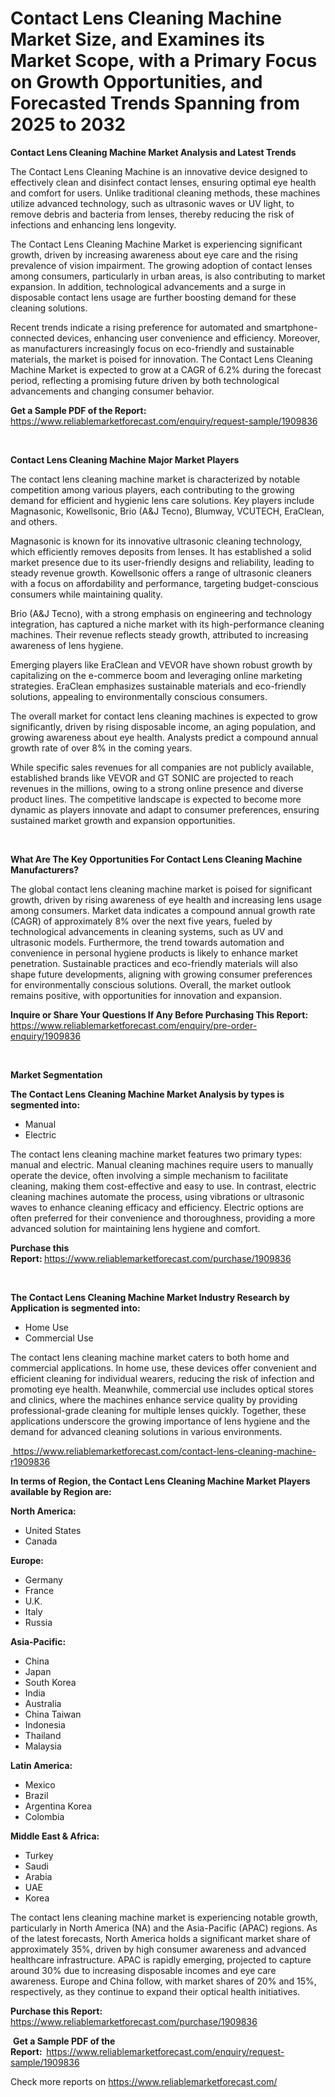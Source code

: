 <p><h1>Contact Lens Cleaning Machine Market Size, and Examines its Market Scope, with a Primary Focus on Growth Opportunities, and Forecasted Trends Spanning from 2025 to 2032</h1></p><p><strong>Contact Lens Cleaning Machine Market Analysis and Latest Trends</strong></p>
<p><p>The Contact Lens Cleaning Machine is an innovative device designed to effectively clean and disinfect contact lenses, ensuring optimal eye health and comfort for users. Unlike traditional cleaning methods, these machines utilize advanced technology, such as ultrasonic waves or UV light, to remove debris and bacteria from lenses, thereby reducing the risk of infections and enhancing lens longevity.</p><p>The Contact Lens Cleaning Machine Market is experiencing significant growth, driven by increasing awareness about eye care and the rising prevalence of vision impairment. The growing adoption of contact lenses among consumers, particularly in urban areas, is also contributing to market expansion. In addition, technological advancements and a surge in disposable contact lens usage are further boosting demand for these cleaning solutions.</p><p>Recent trends indicate a rising preference for automated and smartphone-connected devices, enhancing user convenience and efficiency. Moreover, as manufacturers increasingly focus on eco-friendly and sustainable materials, the market is poised for innovation. The Contact Lens Cleaning Machine Market is expected to grow at a CAGR of 6.2% during the forecast period, reflecting a promising future driven by both technological advancements and changing consumer behavior.</p></p>
<p><strong>Get a Sample PDF of the Report:&nbsp;</strong> <a href="https://www.reliablemarketforecast.com/enquiry/request-sample/1909836?utm_campaign=2947&utm_medium=2&utm_source=Github&utm_content=ia&utm_term=10042025&utm_id=contact-lens-cleaning-machine">https://www.reliablemarketforecast.com/enquiry/request-sample/1909836</a></p>
<p>&nbsp;</p>
<p><strong>Contact Lens Cleaning Machine Major Market Players</strong></p>
<p><p>The contact lens cleaning machine market is characterized by notable competition among various players, each contributing to the growing demand for efficient and hygienic lens care solutions. Key players include Magnasonic, Kowellsonic, Brio (A&J Tecno), Blumway, VCUTECH, EraClean, and others.</p><p>Magnasonic is known for its innovative ultrasonic cleaning technology, which efficiently removes deposits from lenses. It has established a solid market presence due to its user-friendly designs and reliability, leading to steady revenue growth. Kowellsonic offers a range of ultrasonic cleaners with a focus on affordability and performance, targeting budget-conscious consumers while maintaining quality.</p><p>Brio (A&J Tecno), with a strong emphasis on engineering and technology integration, has captured a niche market with its high-performance cleaning machines. Their revenue reflects steady growth, attributed to increasing awareness of lens hygiene.</p><p>Emerging players like EraClean and VEVOR have shown robust growth by capitalizing on the e-commerce boom and leveraging online marketing strategies. EraClean emphasizes sustainable materials and eco-friendly solutions, appealing to environmentally conscious consumers.</p><p>The overall market for contact lens cleaning machines is expected to grow significantly, driven by rising disposable income, an aging population, and growing awareness about eye health. Analysts predict a compound annual growth rate of over 8% in the coming years.</p><p>While specific sales revenues for all companies are not publicly available, established brands like VEVOR and GT SONIC are projected to reach revenues in the millions, owing to a strong online presence and diverse product lines. The competitive landscape is expected to become more dynamic as players innovate and adapt to consumer preferences, ensuring sustained market growth and expansion opportunities.</p></p>
<p>&nbsp;</p>
<p><strong>What Are The Key Opportunities For Contact Lens Cleaning Machine Manufacturers?</strong></p>
<p><p>The global contact lens cleaning machine market is poised for significant growth, driven by rising awareness of eye health and increasing lens usage among consumers. Market data indicates a compound annual growth rate (CAGR) of approximately 8% over the next five years, fueled by technological advancements in cleaning systems, such as UV and ultrasonic models. Furthermore, the trend towards automation and convenience in personal hygiene products is likely to enhance market penetration. Sustainable practices and eco-friendly materials will also shape future developments, aligning with growing consumer preferences for environmentally conscious solutions. Overall, the market outlook remains positive, with opportunities for innovation and expansion.</p></p>
<p><strong>Inquire or Share Your Questions If Any Before Purchasing This Report:</strong> <a href="https://www.reliablemarketforecast.com/enquiry/pre-order-enquiry/1909836?utm_campaign=2947&utm_medium=2&utm_source=Github&utm_content=ia&utm_term=10042025&utm_id=contact-lens-cleaning-machine">https://www.reliablemarketforecast.com/enquiry/pre-order-enquiry/1909836</a></p>
<p>&nbsp;</p>
<p><strong>Market Segmentation</strong></p>
<p><strong>The Contact Lens Cleaning Machine Market Analysis by types is segmented into:</strong></p>
<p><ul><li>Manual</li><li>Electric</li></ul></p>
<p><p>The contact lens cleaning machine market features two primary types: manual and electric. Manual cleaning machines require users to manually operate the device, often involving a simple mechanism to facilitate cleaning, making them cost-effective and easy to use. In contrast, electric cleaning machines automate the process, using vibrations or ultrasonic waves to enhance cleaning efficacy and efficiency. Electric options are often preferred for their convenience and thoroughness, providing a more advanced solution for maintaining lens hygiene and comfort.</p></p>
<p><strong>Purchase this Report:&nbsp;</strong><a href="https://www.reliablemarketforecast.com/purchase/1909836?utm_campaign=2947&utm_medium=2&utm_source=Github&utm_content=ia&utm_term=10042025&utm_id=contact-lens-cleaning-machine">https://www.reliablemarketforecast.com/purchase/1909836</a></p>
<p>&nbsp;</p>
<p><strong>The Contact Lens Cleaning Machine Market Industry Research by Application is segmented into:</strong></p>
<p><ul><li>Home Use</li><li>Commercial Use</li></ul></p>
<p><p>The contact lens cleaning machine market caters to both home and commercial applications. In home use, these devices offer convenient and efficient cleaning for individual wearers, reducing the risk of infection and promoting eye health. Meanwhile, commercial use includes optical stores and clinics, where the machines enhance service quality by providing professional-grade cleaning for multiple lenses quickly. Together, these applications underscore the growing importance of lens hygiene and the demand for advanced cleaning solutions in various environments.</p></p>
<p><a href="https://www.reliablemarketforecast.com/contact-lens-cleaning-machine-r1909836?utm_campaign=2947&utm_medium=2&utm_source=Github&utm_content=ia&utm_term=10042025&utm_id=contact-lens-cleaning-machine">&nbsp;https://www.reliablemarketforecast.com/contact-lens-cleaning-machine-r1909836</a></p>
<p><strong>In terms of Region, the Contact Lens Cleaning Machine Market Players available by Region are:</strong></p>
<p>
    <p> <strong> North America: </strong>
        <ul>
            <li>United States</li>
            <li>Canada</li>
        </ul>
        </p> 
    <p> <strong> Europe: </strong>
        <ul>
            <li>Germany</li>
            <li>France</li>
            <li>U.K.</li>
            <li>Italy</li>
            <li>Russia</li>
        </ul>
        </p> 
    <p> <strong> Asia-Pacific: </strong>
        <ul>
            <li>China</li>
            <li>Japan</li>
            <li>South Korea</li>
            <li>India</li>
            <li>Australia</li>
            <li>China Taiwan</li>
            <li>Indonesia</li>
            <li>Thailand</li>
            <li>Malaysia</li>
        </ul>
        </p> 
    <p> <strong> Latin America: </strong>
        <ul>
            <li>Mexico</li>
            <li>Brazil</li>
            <li>Argentina Korea</li>
            <li>Colombia</li>
        </ul>
        </p> 
    <p> <strong> Middle East & Africa: </strong>
        <ul>
            <li>Turkey</li>
            <li>Saudi</li>
            <li>Arabia</li>
            <li>UAE</li>
            <li>Korea</li>
        </ul>
    </p>
    </p>
<p><p>The contact lens cleaning machine market is experiencing notable growth, particularly in North America (NA) and the Asia-Pacific (APAC) regions. As of the latest forecasts, North America holds a significant market share of approximately 35%, driven by high consumer awareness and advanced healthcare infrastructure. APAC is rapidly emerging, projected to capture around 30% due to increasing disposable incomes and eye care awareness. Europe and China follow, with market shares of 20% and 15%, respectively, as they continue to expand their optical health initiatives.</p></p>
<p><strong>Purchase this Report: </strong><a href="https://www.reliablemarketforecast.com/purchase/1909836?utm_campaign=2947&utm_medium=2&utm_source=Github&utm_content=ia&utm_term=10042025&utm_id=contact-lens-cleaning-machine">https://www.reliablemarketforecast.com/purchase/1909836</a></p>
<p>&nbsp;<strong>Get a Sample PDF of the Report:&nbsp;&nbsp;</strong><a href="https://www.reliablemarketforecast.com/enquiry/request-sample/1909836?utm_campaign=2947&utm_medium=2&utm_source=Github&utm_content=ia&utm_term=10042025&utm_id=contact-lens-cleaning-machine">https://www.reliablemarketforecast.com/enquiry/request-sample/1909836</a></p>
<p><strong></strong></p>
<p>Check more reports on <a href="https://www.reliablemarketforecast.com/?utm_campaign=2947&utm_medium=2&utm_source=Github&utm_content=ia&utm_term=10042025&utm_id=contact-lens-cleaning-machine">https://www.reliablemarketforecast.com/</a></p>